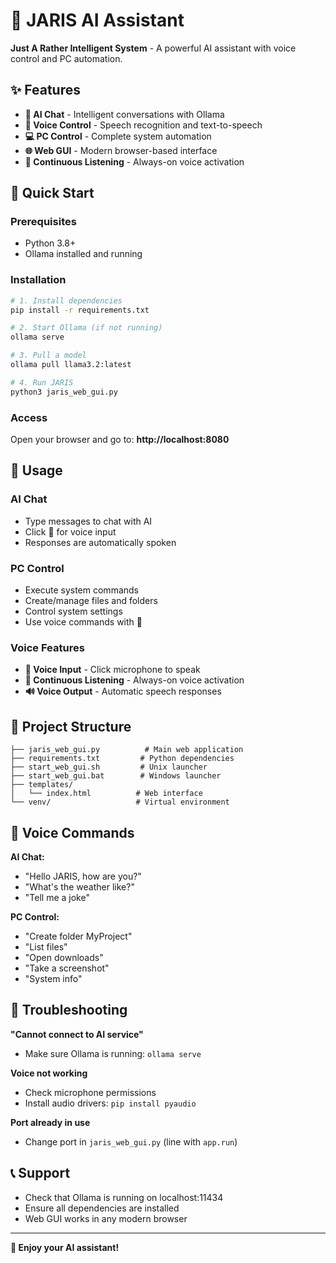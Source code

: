 # 🤖 JARIS AI Assistant

**Just A Rather Intelligent System** - A powerful AI assistant with voice control and PC automation.

## ✨ Features

- **💬 AI Chat** - Intelligent conversations with Ollama
- **🎤 Voice Control** - Speech recognition and text-to-speech
- **💻 PC Control** - Complete system automation
- **🌐 Web GUI** - Modern browser-based interface
- **🔄 Continuous Listening** - Always-on voice activation

## 🚀 Quick Start

### Prerequisites
- Python 3.8+
- Ollama installed and running

### Installation
   ```bash
# 1. Install dependencies
pip install -r requirements.txt

# 2. Start Ollama (if not running)
ollama serve

# 3. Pull a model
ollama pull llama3.2:latest

# 4. Run JARIS
python3 jaris_web_gui.py
```

### Access
Open your browser and go to: **http://localhost:8080**

## 🎯 Usage

### AI Chat
- Type messages to chat with AI
- Click 🎤 for voice input
- Responses are automatically spoken

### PC Control
- Execute system commands
- Create/manage files and folders
- Control system settings
- Use voice commands with 🎤

### Voice Features
- **🎤 Voice Input** - Click microphone to speak
- **🔄 Continuous Listening** - Always-on voice activation
- **🔊 Voice Output** - Automatic speech responses

## 📁 Project Structure

```
├── jaris_web_gui.py          # Main web application
├── requirements.txt         # Python dependencies
├── start_web_gui.sh         # Unix launcher
├── start_web_gui.bat        # Windows launcher
├── templates/
│   └── index.html          # Web interface
└── venv/                   # Virtual environment
```

## 🎤 Voice Commands

**AI Chat:**
- "Hello JARIS, how are you?"
- "What's the weather like?"
- "Tell me a joke"

**PC Control:**
- "Create folder MyProject"
- "List files"
- "Open downloads"
- "Take a screenshot"
- "System info"

## 🔧 Troubleshooting

**"Cannot connect to AI service"**
- Make sure Ollama is running: `ollama serve`

**Voice not working**
- Check microphone permissions
- Install audio drivers: `pip install pyaudio`

**Port already in use**
- Change port in `jaris_web_gui.py` (line with `app.run`)

## 📞 Support

- Check that Ollama is running on localhost:11434
- Ensure all dependencies are installed
- Web GUI works in any modern browser

---

**🎉 Enjoy your AI assistant!**
